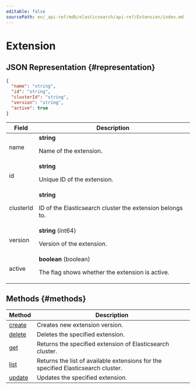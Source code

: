 ```yaml
---
editable: false
sourcePath: en/_api-ref/mdb/elasticsearch/api-ref/Extension/index.md
---
```


# Extension

## JSON Representation {#representation}
```json 
{
  "name": "string",
  "id": "string",
  "clusterId": "string",
  "version": "string",
  "active": true
}
```
 
Field | Description
--- | ---
name | **string**<br><p>Name of the extension.</p> 
id | **string**<br><p>Unique ID of the extension.</p> 
clusterId | **string**<br><p>ID of the Elasticsearch cluster the extension belongs to.</p> 
version | **string** (int64)<br><p>Version of the extension.</p> 
active | **boolean** (boolean)<br><p>The flag shows whether the extension is active.</p> 

## Methods {#methods}
Method | Description
--- | ---
[create](create.md) | Creates new extension version.
[delete](delete.md) | Deletes the specified extension.
[get](get.md) | Returns the specified extension of Elasticsearch cluster.
[list](list.md) | Returns the list of available extensions for the specified Elasticsearch cluster.
[update](update.md) | Updates the specified extension.